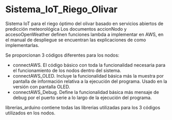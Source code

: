 # Sistema_IoT_Riego_Olivar
Sistema IoT para el riego óptimo del olivar basado en servicios abiertos de predicción meteorológica
Los documentos accionNodo y accesoOpenWeather definen funciones lambda a implementar en AWS, en el manual de despliegue se encuentran las explicaciones de como implementarlas.

Se proporcionan 3 códigos diferentes para los nodos:
  - connectAWS. El código básico con toda la funcionalidad necesaria para el funcionamiento de los nodos dentro del sistema.
  - connectAWS_OLED. Incluye la funcionalidad básica más la muestra por pantalla de información relativa a la ejecución del programa. Usado en la versión con pantalla OLED.
  - connectAWS_Debug. Define la funcionalidad básica más mensaje de debug por el puerto serie a lo largo de la ejecución del programa.

librerias_arduino contiene todas las librerias utilizadas para los 3 códigos utilizados en los nodos.
